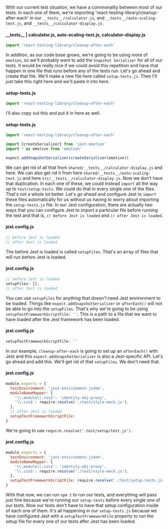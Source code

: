 With our current test situation, we have a commonality between most of our tests. In each one of them, we're importing 'react-testing-library/cleanup-after-each' in our `__tests__/calculator.js`, and `__tests__/auto-scaling-text.js`, and `__tests__/calculator-display.js`.

#### \_\_tests__ | calculator.js, auto-scaling-text.js, calculator-display.js
```js
import 'react-testing-library/cleanup-after-each'
```

In addition, as our code base grows, we're going to be using more of `emotion`, so we'll probably want to add the `Snapshot Serializer` for all of our tests. It would be really nice if we could avoid this repetition and have that happen in one file that runs before any of the tests run. Let's go ahead and create that file. We'll make a new file here called `setup-tests.js`. Then I'll just take this right here and we'll paste it into here.

#### setup-tests.js
```js
import 'react-testing-library/cleanup-after-each'
```

I'll also copy out this and put it in here as well.

#### setup-tests.js
```js
import 'react-testing-library/cleanup-after-each'

import {createSerializer} from 'jest-emotion'
import * as emotion from 'emotion'

expect.addSnapshotSerializer(createSerializer(emotion))
```

We can get rid of all that from `shared/__tests__/calculator-display.js` and here. We can also get rid it from here `shared/__tests__/auto-scaling-test.js` and here `src/__tests__/calculator-display.js`. Now we don't have that duplication. In each one of these, we could instead `import` all the way up to `test/setup-tests`. We could do that in every single one of the files. That's not a whole lot better. Let's go ahead and configure Jest to `import` these files automatically for us without us having to worry about importing the `setup-tests.js` file. In our Jest configuration, there are actually two ways that you can configure Jest to import a particular file before running the test and that is, `// before Jest is loaded` and `// after Jest is loaded`.

#### jest.config.js
```js
// before Jest is loaded
// after Jest is loaded
```

The before Jest is loaded is called `setupFiles`. That's an array of files that will run before Jest is loaded.

#### jest.config.js
```js
// before Jest is loaded
setupFiles: [],
// after Jest is loaded
```

You can use `setupFiles` for anything that doesn't need Jest environment to be loaded. Things like `expect.addSnapshotSerializer` or `afterEach()` will not be able to go into the `setupFiles`. That's why we're going to be using `setupTestFrameworkScriptFile: ''`. This is a path to a file that we want to have loaded after the Jest framework has been loaded.

#### jest.config.js
```js
setupTestFrameworkScriptFile: ''
```

In our example, `cleanup-after-each` is going to set up an `afterEach()` with Jest and this `expect.addSnapshotSerializer` is also a Jest-specific API. Let's go ahead and add this. We'll get rid of that `setupFiles`. We don't need that.

#### jest.config.js
```js
module.exports = {
  testEnvironment: 'jest-environment-jsdom',
  moduleNameMapper: {
    '\\.module\\.css$': 'identity-obj-proxy',
    '\\.css$': require.resolve('./test/style-mock.js'),
  },
  // after Jest is loaded
  setupTestFrameworkScriptFile:
}
```

We're going to use `require.resolve('.test/setup/test.js')`.

#### jest.config.js
```js
module.exports = {
  testEnvironment: 'jest-environment-jsdom',
  moduleNameMapper: {
    '\\.module\\.css$': 'identity-obj-proxy',
    '\\.css$': require.resolve('./test/style-mock.js'),
  },
  setupTestFrameworkScriptFile: require.resolve('./test/setup-tests.js'),
}
```

With that now, we can run `npm t` to run our tests, and everything will pass just fine because we're running our `setup-tests` before every single one of our tests. Now our tests don't have to have that setup configuration inside of each one of them. It's all happening in our `setup-tests.js` because we have configured Jest with a `setupTestFrameworkFile` property to run the setup file for every one of our tests after Jest has been loaded.